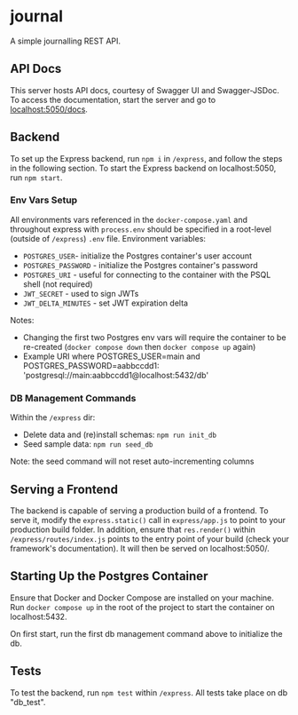 # journal
A simple journalling REST API.

## API Docs
This server hosts API docs, courtesy of Swagger UI and Swagger-JSDoc. To access the documentation, start the server and go to [localhost:5050/docs](http://localhost:5050/docs). 

## Backend
To set up the Express backend, run `npm i` in `/express`, and follow the steps in the following section. To start the Express backend on localhost:5050, run `npm start`. 

### Env Vars Setup
All environments vars referenced in the `docker-compose.yaml` and throughout express with `process.env` should be specified in a root-level (outside of `/express`) `.env` file. Environment variables:
- `POSTGRES_USER`- initialize the Postgres container's user account
- `POSTGRES_PASSWORD` - initialize the Postgres container's password
- `POSTGRES_URI` - useful for connecting to the container with the PSQL shell (not required)
- `JWT_SECRET` - used to sign JWTs
- `JWT_DELTA_MINUTES` - set JWT expiration delta

Notes: 
- Changing the first two Postgres env vars will require the container to be re-created (`docker compose down` then `docker compose up` again)
- Example URI where POSTGRES_USER=main and POSTGRES_PASSWORD=aabbccdd1: 'postgresql://main:aabbccdd1@localhost:5432/db'

### DB Management Commands
Within the `/express` dir:

- Delete data and (re)install schemas: `npm run init_db`
- Seed sample data: `npm run seed_db` 

Note: the seed command will not reset auto-incrementing columns

## Serving a Frontend
The backend is capable of serving a production build of a frontend. To serve it, modify the `express.static()` call in `express/app.js` to point to your production build folder. In addition, ensure that `res.render()` within `/express/routes/index.js` points to the entry point of your build (check your framework's documentation). It will then be served on localhost:5050/.

## Starting Up the Postgres Container
Ensure that Docker and Docker Compose are installed on your machine. Run `docker compose up` in the root of the project to start the container on localhost:5432.

On first start, run the first db management command above to initialize the db.

## Tests
To test the backend, run `npm test` within `/express`. All tests take place on db "db_test".
